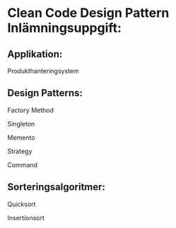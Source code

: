 # Clean Code Design Pattern Inlämningsuppgift:

## Applikation:
Produkthanteringsystem

## Design Patterns:
Factory Method

Singleton

Memento

Strategy

Command

## Sorteringsalgoritmer:
Quicksort

Insertionsort
